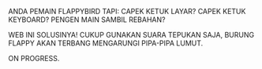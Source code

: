 ANDA PEMAIN FLAPPYBIRD TAPI:
CAPEK KETUK LAYAR?
CAPEK KETUK KEYBOARD?
PENGEN MAIN SAMBIL REBAHAN?

WEB INI SOLUSINYA! CUKUP GUNAKAN SUARA TEPUKAN SAJA, BURUNG FLAPPY AKAN TERBANG MENGARUNGI PIPA-PIPA LUMUT.

ON PROGRESS.
